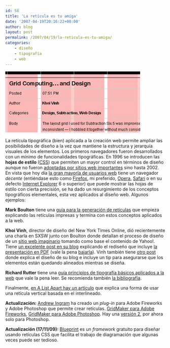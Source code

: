 ```yaml
---
id: 58
title: 'La retí­cula es tu amiga'
date: '2007-04-19T20:16:22+00:00'
author: blog
layout: post
permalink: /2007/04/19/la-reticula-es-tu-amiga/
categories:
    - diseño
    - tipografí­a
    - web
---
```


[![Subtraction Grid](/wp-content/uploads/2007/04/sbutractiongrid.gif)](http://www.subtraction.com/archives/2004/1231_grid_computi.php "Diseño web con retículas por Khoi Vinh")

La retí­cula tipográfica (bien) aplicada a la creación web permite ampliar las posibilidades de diseño a la vez que mantiene la estructura y jerarquí­a visuales de los elementos. Los primeros navegadores fueron desarrollados con un mí­nimo de funcionalidades tipográficas. En 1996 se introducen las **hojas de estilo** ([CSS](http://www.w3.org/Style/CSS/ "Especificación de CSS en el W3C")) que permiten un mayor control en términos de diseño aunque no fueron [adoptadas por sitios web importantes](http://www.stopdesign.com/portfolio/web_interface/wired_news.html "Rediseño de wired.com usando CSS") sino hasta 2002. En vista que hoy dí­a [la gran mayorí­a de usuarios web](http://www.w3schools.com/browsers/browsers_stats.asp "estadí­sticas de navegadores") tiene un navegador *decente* (entiéndase esto como [Firefox](http://www.mozilla.com/firefox "sitio web oficial"), mi preferido, [Opera](http://www.opera.com/ "sitio web oficial"), [Safari](http://www.apple.com/safari/ "sitio web oficial") o en su defecto [Internet Explorer](http://www.microsoft.com/ie/ "sitio web oficial") 6 o superior) que puede mostrar las hojas de estilo con cierta precisión, se ha dado un resurgimiento de los conceptos tipográficos elementales, esta vez aplicados al diseño web. Algunos ejemplos:

**Mark Boulton** tiene una [guí­a para la generación de retí­culas](http://www.markboulton.co.uk/articles/detail/five_simple_steps_to_designing_grid_systems/ "Five Simple Steps to designing grid systems") que empieza explicando las retí­culas impresas y termina con estos conceptos aplicados a la web.

**Khoi Vinh**, director de diseño del New York Times Online, dió recientemente una charla en SXSW junto con Boulton donde detallan el proceso de diseño de un [sitio web imaginario](http://yeeaahh.subtraction.com/ "Yeeaahh!") tomando como base el contenido de Yahoo!. Tiene [un excelente post en su blog](http://www.subtraction.com/archives/2007/0318_oh_yeeaahh.php "Oh Yeeaahh!") explicando el rediseño que incluye [la presentación en PDF](http://www.subtraction.com/pics/0703/grids_are_good.pdf) (vale la pena [bajarla](http://www.subtraction.com/pics/0703/grids_are_good.pdf)). Vinh también tiene [otro post](http://www.subtraction.com/archives/2004/1231_grid_computi.php "Grid Computing and Design") donde explica el diseño de su blog e incluye un tip para asegurarse que los elementos están quedando alineados mientras se diseña.

**Richard Rutter** tiene una [guí­a principios de tipografí­a básicos aplicados a la web](http://webtypography.net/ "The Elements of Typographic Style Applied to the Web") que vale la pena leer. Se recomienda también [la bibliografí­a](http://webtypography.net/bibliography/).

Finalmente, [en A List Apart hay un artí­culo](http://www.alistapart.com/articles/settingtypeontheweb "Setting Type on the Web to a Baseline Grid") que explica una forma de usar una retí­cula vertical basada en el interlineado.

**Actualización:** [Andrew Ingram](http://www.andrewingram.net/) ha creado un *plug-in* para Adobe Fireworks y Adobe Photoshop que permite crear retículas. [GridMaker para Adobe Fireworks](http://www.andrewingram.net/articles/gridmaker_for_fireworks/), [GridMaker para Adobe Photoshop](http://www.andrewingram.net/articles/introducing_gridmaker/). Hay una [versión 2](http://www.andrewingram.net/articles/gridmaker_reboot/), por ahora solo para Photoshop.

**Actualización (17/11/09):** [Blueprint](http://www.blueprintcss.org/) es un *framework* gratuito para diseñar usando retículas CSS que facilita el trabajo de diagramación que algunas veces puede ser tedioso.